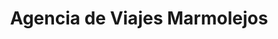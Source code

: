 ---
title: "Agencia de Viajes Marmolejos"
url: /la-vega/agencia-de-viajes-marmolejos/
shop: agencia de viajes
---